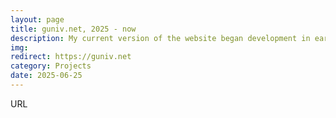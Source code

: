 ```yaml
---
layout: page
title: guniv.net, 2025 - now
description: My current version of the website began development in early 2025. My goal was to have more control over the site, because I like tinkering, and to avoid a yearly ~$250 bill from Squarespace.
img:
redirect: https://guniv.net
category: Projects
date: 2025-06-25
---
```


URL
